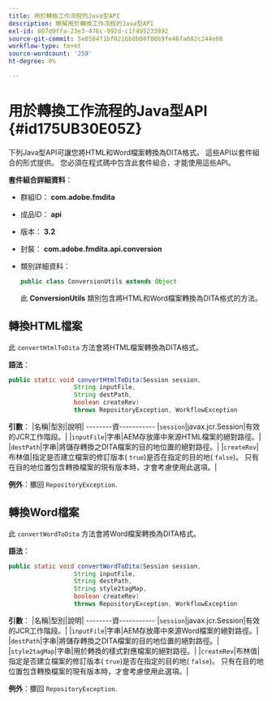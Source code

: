 ```yaml
---
title: 用於轉換工作流程的Java型API
description: 瞭解用於轉換工作流程的Java型API
exl-id: 807d9ffa-23e3-476c-992d-c1f495233892
source-git-commit: 5e0584f1bf0216b8b00f00b9fe46fa682c244e08
workflow-type: tm+mt
source-wordcount: '259'
ht-degree: 0%

---
```


# 用於轉換工作流程的Java型API {#id175UB30E05Z}

下列Java型API可讓您將HTML和Word檔案轉換為DITA格式。 這些API以套件組合的形式提供。 您必須在程式碼中包含此套件組合，才能使用這些API。

**套件組合詳細資料**：

- 群組ID： **com.adobe.fmdita**

- 成品ID： **api**

- 版本： **3.2**

- 封裝： **com.adobe.fmdita.api.conversion**

- 類別詳細資料：

  ```JAVA
  public class ConversionUtils extends Object
  ```

  此 **ConversionUtils** 類別包含將HTML和Word檔案轉換為DITA格式的方法。


## 轉換HTML檔案

此 `convertHtmlToDita` 方法會將HTML檔案轉換為DITA格式。

**語法**：

```JAVA
public static void convertHtmlToDita(Session session, 
                  String inputFile, 
                  String destPath, 
                  boolean createRev) 
                  throws RepositoryException, WorkflowException
```

**引數**： |名稱|型別|說明| --------資----------- |`session`|javax.jcr.Session|有效的JCR工作階段。| |`inputFile`|字串|AEM存放庫中來源HTML檔案的絕對路徑。| |`destPath`|字串|將儲存轉換之DITA檔案的目的地位置的絕對路徑。| |`createRev`|布林值|指定是否建立檔案的修訂版本\( `true`\)是否在指定的目的地\( `false`\)。 只有在目的地位置包含轉換檔案的現有版本時，才會考慮使用此選項。|

**例外**：擲回 `RepositoryException`.

## 轉換Word檔案

此 ``convertWordToDita`` 方法會將Word檔案轉換為DITA格式。

**語法**：

```JAVA
public static void convertWordToDita(Session session, 
                  String inputFile,
                  String destPath, 
                  String style2tagMap, 
                  boolean createRev) 
                  throws RepositoryException, WorkflowException
```

**引數**： |名稱|型別|說明| --------資----------- |`session`|javax.jcr.Session|有效的JCR工作階段。| |`inputFile`|字串|AEM存放庫中來源Word檔案的絕對路徑。| |`destPath`|字串|將儲存轉換之DITA檔案的目的地位置的絕對路徑。| |`style2tagMap`|字串|用於轉換的樣式對應檔案的絕對路徑。| |`createRev`|布林值|指定是否建立檔案的修訂版本\( `true`\)是否在指定的目的地\( `false`\)。 只有在目的地位置包含轉換檔案的現有版本時，才會考慮使用此選項。|

**例外**：擲回 `RepositoryException`.
